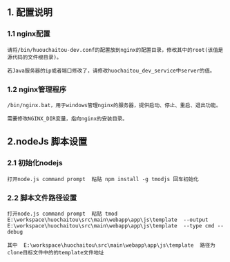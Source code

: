 ## 1. 配置说明
### 1.1 nginx配置
	
	请将/bin/huouchaitou-dev.conf的配置放到nginx的配置目录，修改其中的root(该值是源代码的文件根目录)。

	若Java服务器的ip或者端口修改了，请修改huochaitou_dev_service中server的值。

### 1.2 nginx管理程序
	
	/bin/nginx.bat，用于windows管理nginx的服务器，提供启动、停止、重启、退出功能。

	需要修改NGINX_DIR变量，指向nginx的安装目录。

## 2.nodeJs 脚本设置
### 2.1 初始化nodejs
	
	打开node.js command prompt  粘贴 npm install -g tmodjs 回车初始化

### 2.2 脚本文件路径设置

	打开node.js command prompt  粘贴 tmod E:\workspace\huochaitou\src\main\webapp\app\js\template  --output E:\workspace\huochaitou\src\main\webapp\app\js\template  --type cmd --debug  

	其中  E:\workspace\huochaitou\src\main\webapp\app\js\template  路径为clone目标文件中的的template文件地址